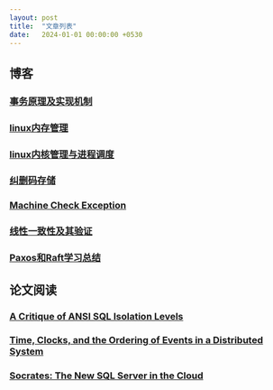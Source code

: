 ```yaml
---  
layout: post  
title:  "文章列表"  
date:   2024-01-01 00:00:00 +0530   
---  
```

  
<style>  
.tablelines table, .tablelines td, .tablelines th {  
  border: 1px solid black;  
  }  
</style>  
  
## 博客
  
### [事务原理及实现机制](https://chenghua-root.github.io/posts/database-transaction)  
  
### [linux内存管理](https://chenghua-root.github.io/posts/virtual-memory)  
  
### [linux内核管理与进程调度](https://chenghua-root.github.io/posts/linux-kernel)  
  
### [纠删码存储](https://chenghua-root.github.io/posts/erasue-code)  
  
### [Machine Check Exception](https://chenghua-root.github.io/posts/machine-check-exception)  
  
### [线性一致性及其验证](https://chenghua-root.github.io/posts/linearizability)  
  
### [Paxos和Raft学习总结](https://chenghua-root.github.io/posts/paxos-and-raft-summary)  
  
## 论文阅读
  
### [A Critique of ANSI SQL Isolation Levels](https://chenghua-root.github.io/posts/a-critique-of-ansi-sql-isolation-levels)  
  
### [Time, Clocks, and the Ordering of Events in a Distributed System](https://chenghua-root.github.io/posts/time-clocks-and-the-ordering-of-events-in-a-distributed-system)  
  
### [Socrates: The New SQL Server in the Cloud](https://chenghua-root.github.io/posts/azure-socrates)  
